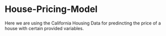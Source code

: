 # House-Pricing-Model
Here we are using the California Housing Data for predincting the price of a house with certain provided variables.
